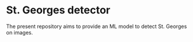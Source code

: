 # St. Georges detector

The present repository aims to provide an ML model to detect St. Georges on images.